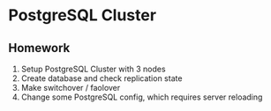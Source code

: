 # PostgreSQL Cluster

## Homework
1. Setup PostgreSQL Cluster with 3 nodes
1. Create database and check replication state
1. Make switchover / faolover
1. Change some PostgreSQL config, which requires server reloading
